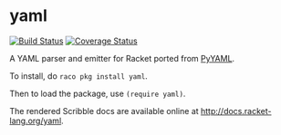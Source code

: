 yaml
====
[![Build Status](https://travis-ci.org/esilkensen/yaml.png?branch=master)](https://travis-ci.org/esilkensen/yaml)
[![Coverage Status](https://codecov.io/gh/esilkensen/yaml/branch/master/graph/badge.svg)](https://codecov.io/gh/esilkensen/yaml)

A YAML parser and emitter for Racket ported from [PyYAML](http://pyyaml.org).

To install, do `raco pkg install yaml`.

Then to load the package, use `(require yaml)`.

The rendered Scribble docs are available online at http://docs.racket-lang.org/yaml.
